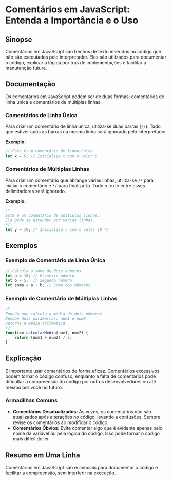 <!--
Meta Description: # Comentários em JavaScript: Entenda a Importância e o Uso ## Sinopse Comentários em JavaScript são trechos de texto inseridos no código que não são e...
Meta Keywords: comentários, código, javascript, linha, comentário
-->

# Comentários em JavaScript: Entenda a Importância e o Uso

## Sinopse
Comentários em JavaScript são trechos de texto inseridos no código que não são executados pelo interpretador. Eles são utilizados para documentar o código, explicar a lógica por trás de implementações e facilitar a manutenção futura.

## Documentação
Os comentários em JavaScript podem ser de duas formas: comentários de linha única e comentários de múltiplas linhas.

### Comentários de Linha Única
Para criar um comentário de linha única, utiliza-se duas barras (`//`). Tudo que estiver após as barras na mesma linha será ignorado pelo interpretador.

**Exemplo:**
```javascript
// Este é um comentário de linha única
let x = 5; // Inicializa x com o valor 5
```

### Comentários de Múltiplas Linhas
Para criar um comentário que abrange várias linhas, utiliza-se `/*` para iniciar o comentário e `*/` para finalizá-lo. Todo o texto entre esses delimitadores será ignorado.

**Exemplo:**
```javascript
/*
Este é um comentário de múltiplas linhas.
Ele pode se estender por várias linhas.
*/
let y = 10; /* Inicializa y com o valor 10 */
```

## Exemplos
### Exemplo de Comentário de Linha Única
```javascript
// Calcula a soma de dois números
let a = 10; // Primeiro número
let b = 5;  // Segundo número
let soma = a + b; // Soma dos números
```

### Exemplo de Comentário de Múltiplas Linhas
```javascript
/*
Função que calcula a média de dois números
Recebe dois parâmetros: num1 e num2
Retorna a média aritmética
*/
function calcularMedia(num1, num2) {
    return (num1 + num2) / 2;
}
```

## Explicação
É importante usar comentários de forma eficaz. Comentários excessivos podem tornar o código confuso, enquanto a falta de comentários pode dificultar a compreensão do código por outros desenvolvedores ou até mesmo por você no futuro. 

### Armadilhas Comuns
- **Comentários Desatualizados:** Às vezes, os comentários não são atualizados após alterações no código, levando a confusões. Sempre revise os comentários ao modificar o código.
- **Comentários Óbvios:** Evite comentar algo que é evidente apenas pelo nome da variável ou pela lógica do código. Isso pode tornar o código mais difícil de ler.
  
## Resumo em Uma Linha
Comentários em JavaScript são essenciais para documentar o código e facilitar a compreensão, sem interferir na execução.